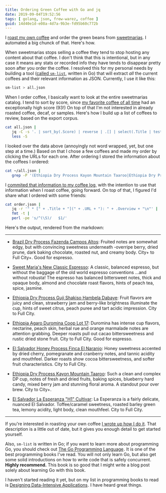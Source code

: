 ```yaml
---
title: Ordering Green Coffee with Go and jq
date: 2019-09-04T19:52:56
tags: [ golang, json, frew-warez, coffee ]
guid: 14d40e1d-e08a-4d7a-9b3e-fd95b60c772b
---
```

I [roast my own coffee](/posts/diy-coffee-roasting-and-coffee-setup) and
order the green beans from [sweetmarias](https://www.sweetmarias.com/).
I automated a big chunck of that.  Here's how.

<!--more-->

When sweetmarias stops selling a coffee they tend to stop hosting any content
about that coffee.  I don't think that this is intentional, but in any case it
means any stats or recorded info they have tends to disappear pretty soon after
you order the coffee.  I resolved this for my personal needs by building a tool
([called
`sm-list`](https://github.com/frioux/leatherman/blob/0f5a93271693a8ea0cb36c3bfba64734edaa2a3d/internal/tool/smlist/smList.go),
written in Go) that will extract *all* the current coffees and their relevant
information as JSON.  Currently, I use it like this:

```bash
sm-list > all.json
```

When I order coffee, I basically want to look at the entire sweetmarias catalog.
I tend to sort by score, since [my favorite coffee of all
time](https://frioux.github.io/clog/posts/2017-12-03/) had an exceptionally high
score (93!)  On top of that I'm not interested in already roasted coffee, decaf,
or samples.  Here's how I build up a list of coffees to review, based on the
export corpus.

```bash
cat all.json |
   jq -C -s '. | sort_by(.Score) | reverse | .[] | select(.Title | test("(?i)decaf|roasted|sample") | not )' |
   less -S
```

I looked over the data above (annoyingly not word wrapped, yet, but one step at
a time.)  Based on that I chose a few coffees and made my order by clicking the
URLs for each one.  After ordering I stored the information about the coffees I
ordered:

```bash
cat ~/all.json |
   grep -P '(Ethiopia Dry Process Kayon Mountain Taaroo|Ethiopia Dry Process Guji Shakiso Hambela|Sweet Maria.s New Classic Espresso|Ethiopia Agaro Duromina Coop|Brazil Dry Process Fazenda Campos Altos|El Salvador Honey Process Finca El Naranjo|https://www.sweetmarias.com/el-salvador-la-esperanza-h1-cultivar-6141.html)' > order.js
```

I [commited that information to my coffee
log](https://github.com/frioux/clog/commit/93de66d44e9fc413e05a82dcd9716c676c3a4fdc),
with the intention to use that information when I roast coffee, going forward.
On top of that, I figured I'd share what I ordered with some friends:

```bash
cat order.json |
   jq -r '" * [" + .Title + "](" + .URL + "): " + .Overview + "\n"' |
   fmt -t |
   perl -pe 's/^(\S)/   $1/'
```

Here's the output, rendered from the markdown:

---

 * [Brazil Dry Process Fazenda Campos
   Altos](https://www.sweetmarias.com/brazil-dry-process-fazenda-campos-altos.html):
   Fruited notes are somewhat edgy, but with convincing sweetness underneath
   -overripe berry, dried prune, dark baking chocolate, roasted nut, and
   creamy body. City+ to Full City+. Good for espresso.

 * [Sweet Maria's New Classic
   Espresso](https://www.sweetmarias.com/sweet-maria-s-new-classic-espresso.html):
   A classic, balanced espresso, but without the baggage of the old world
   espresso conventions ...and without robusta! The espresso has balanced
   bittersweet notes, thick and opaque body, almond and chocolate roast
   flavors, hints of peach tea, spice, jasmine.

 * [Ethiopia Dry Process Guji Shakiso Hambela
   Dabaye](https://www.sweetmarias.com/ethiopia-dry-process-guji-shakisso-hambella-dabaye-6176.html):
   Fruit flavors are juicy and clean, strawberry jam and berry-like
   brightness illuminate the cup, hints of sweet citrus, peach
   puree and tart acidic impression. City to Full City.

 * [Ethiopia Agaro Duromina Coop Lot
   17](https://www.sweetmarias.com/ethiopia-agaro-duromina-coop-lot-17-6118.html):
   Duromina has intense cup flavors, nectarine, peach skin, herbal
   rue and orange marmalade notes are attention grabbing. Deeper roasts
   pull out cacao bittersweetness and rustic dried stone fruit. City to
   Full City. Good for espresso.

 * [El Salvador Honey Process Finca El
   Naranjo](https://www.sweetmarias.com/el-salvador-honey-process-finca-el-naranjo-6140.html):
   Honey sweetness accented by dried cherry, pomegranate and cranberry
   notes, and tannic acidity and mouthfeel. Darker roasts show cocoa
   bittersweetness, and softer fruit characteristics. City to Full City.

 * [Ethiopia Dry Process Kayon Mountain
   Taaroo](https://www.sweetmarias.com/ethiopia-dry-process-kayon-mountain-taaroo-6177.html):
   Such a clean and complex DP cup, notes of fresh and dried fruits,
   baking spices, blueberry hard candy, mixed berry jam and stunning
   floral aroma. A standout pour over brew. City to City+.

 * [El Salvador La Esperanza "H1"
   Cultivar](https://www.sweetmarias.com/el-salvador-la-esperanza-h1-cultivar-6141.html):
   La Esperanza is a fairly delicate, nuanced El Salvador. Toffee/caramel
   sweetness, roasted barley green tea, lemony acidity, light body, clean
   mouthfeel. City to Full City.

---

If you're interested in roasting your own coffee [I wrote up how I do
it](/posts/diy-coffee-roasting-and-coffee-setup/).  That description is a little
out of date, but it gives you enough detail to get started yourself.

Also, `sm-list` is written in Go; if you want to learn more about programming
Go, you should check out
<a target="_blank" href="https://www.amazon.com/gp/product/0134190440/ref=as_li_tl?ie=UTF8&camp=1789&creative=9325&creativeASIN=0134190440&linkCode=as2&tag=afoolishmanif-20&linkId=0ceebdc9e91a228f81975a9618abc040">The Go Programming Language</a><img src="//ir-na.amazon-adsystem.com/e/ir?t=afoolishmanif-20&l=am2&o=1&a=0134190440" width="1" height="1" border="0" alt="" style="border:none !important; margin:0px !important;" />.
It is one of the best programming books I've read.  You will not only learn
Go, but also get some solid introductions on how to write code that is safely
concurrent.  **Highly recommend.**  This book is so good that I might write
a blog post solely about learning Go with this book.

I haven't started reading it yet, but on my list in programming books to read is
<a target="_blank" href="https://www.amazon.com/gp/product/1449373321/ref=as_li_tl?ie=UTF8&camp=1789&creative=9325&creativeASIN=1449373321&linkCode=as2&tag=afoolishmanif-20&linkId=96316cc857f61b82439f447415a9ad20">Designing Data-Intensive Applications</a><img src="//ir-na.amazon-adsystem.com/e/ir?t=afoolishmanif-20&l=am2&o=1&a=1449373321" width="1" height="1" border="0" alt="" style="border:none !important; margin:0px !important;" />.
I have heard great things.
